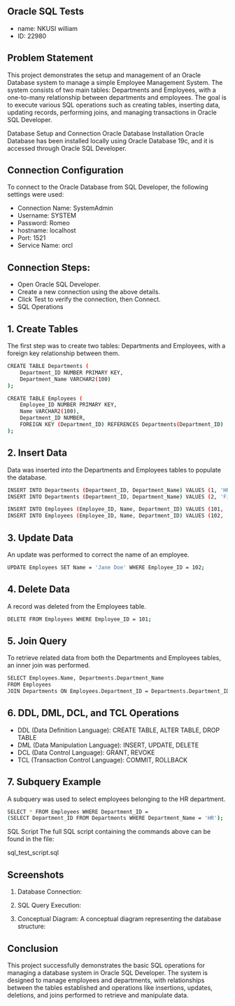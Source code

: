 ## Oracle SQL Tests
- name: NKUSI william
- ID: 22980 

## Problem Statement

This project demonstrates the setup and management of an Oracle Database system to manage a simple Employee Management System. The system consists of two main tables: Departments and Employees, with a one-to-many relationship between departments and employees. The goal is to execute various SQL operations such as creating tables, inserting data, updating records, performing joins, and managing transactions in Oracle SQL Developer.

Database Setup and Connection
Oracle Database Installation
Oracle Database has been installed locally using Oracle Database 19c, and it is accessed through Oracle SQL Developer.

## Connection Configuration

To connect to the Oracle Database from SQL Developer, the following settings were used:

- Connection Name: SystemAdmin
- Username: SYSTEM
- Password: Romeo
- hostname: localhost
- Port: 1521
- Service Name: orcl
## Connection Steps:
- Open Oracle SQL Developer.
- Create a new connection using the above details.
- Click Test to verify the connection, then Connect.
- SQL Operations
## 1. Create Tables

The first step was to create two tables: Departments and Employees, with a foreign key relationship between them.

```bash
CREATE TABLE Departments (
    Department_ID NUMBER PRIMARY KEY,
    Department_Name VARCHAR2(100)
);
```
```bash
CREATE TABLE Employees (
    Employee_ID NUMBER PRIMARY KEY,
    Name VARCHAR2(100),
    Department_ID NUMBER,
    FOREIGN KEY (Department_ID) REFERENCES Departments(Department_ID)
);
```
## 2. Insert Data

Data was inserted into the Departments and Employees tables to populate the database.
```bash
INSERT INTO Departments (Department_ID, Department_Name) VALUES (1, 'HR');
INSERT INTO Departments (Department_ID, Department_Name) VALUES (2, 'Finance');

INSERT INTO Employees (Employee_ID, Name, Department_ID) VALUES (101, 'John Doe', 1);
INSERT INTO Employees (Employee_ID, Name, Department_ID) VALUES (102, 'Jane Smith', 2);

```
## 3. Update Data

An update was performed to correct the name of an employee.
```bash
UPDATE Employees SET Name = 'Jane Doe' WHERE Employee_ID = 102;
```
## 4. Delete Data

A record was deleted from the Employees table.
```bash
DELETE FROM Employees WHERE Employee_ID = 101;
```
## 5. Join Query

To retrieve related data from both the Departments and Employees tables, an inner join was performed.
```bash
SELECT Employees.Name, Departments.Department_Name
FROM Employees
JOIN Departments ON Employees.Department_ID = Departments.Department_ID;
```
## 6. DDL, DML, DCL, and TCL Operations

- DDL (Data Definition Language): CREATE TABLE, ALTER TABLE, DROP TABLE
- DML (Data Manipulation Language): INSERT, UPDATE, DELETE
- DCL (Data Control Language): GRANT, REVOKE
- TCL (Transaction Control Language): COMMIT, ROLLBACK

## 7. Subquery Example
A subquery was used to select employees belonging to the HR department.
```bash
SELECT * FROM Employees WHERE Department_ID = 
(SELECT Department_ID FROM Departments WHERE Department_Name = 'HR');
```
SQL Script
The full SQL script containing the commands above can be found in the file:

sql_test_script.sql
## Screenshots

1. Database Connection:

2. SQL Query Execution:

3. Conceptual Diagram:
A conceptual diagram representing the database structure:


## Conclusion

This project successfully demonstrates the basic SQL operations for managing a database system in Oracle SQL Developer. The system is designed to manage employees and departments, with relationships between the tables established and operations like insertions, updates, deletions, and joins performed to retrieve and manipulate data.

